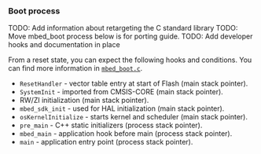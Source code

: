 ### Boot process

TODO: Add information about retargeting the C standard library
TODO: Move mbed_boot process below is for porting guide.
TODO: Add developer hooks and documentation in place

From a reset state, you can expect the following hooks and conditions. You can find more information in [`mbed_boot.c`](https://github.com/ARMmbed/mbed-os/blob/master/rtos/mbed_boot.c).

- `ResetHandler` - vector table entry at start of Flash (main stack pointer).
- `SystemInit` - imported from CMSIS-CORE (main stack pointer).
- RW/ZI initialization (main stack pointer).
- `mbed_sdk_init` - used for HAL initialization (main stack pointer).
- `osKernelInitialize` - starts kernel and scheduler (main stack pointer).
- `pre_main` - C++ static initializers (process stack pointer).
- `mbed_main` - application hook before main (process stack pointer).
- `main` - application entry point (process stack pointer).
